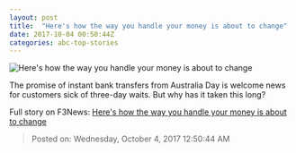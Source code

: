 ```yaml
---
layout: post
title:  "Here's how the way you handle your money is about to change"
date: 2017-10-04 00:50:44Z
categories: abc-top-stories
---
```


![Here's how the way you handle your money is about to change](http://www.abc.net.au/news/image/8753736-1x1-700x700.jpg)

The promise of instant bank transfers from Australia Day is welcome news for customers sick of three-day waits. But why has it taken this long?


Full story on F3News: [Here's how the way you handle your money is about to change](http://www.f3nws.com/n/scFgX)

> Posted on: Wednesday, October 4, 2017 12:50:44 AM
